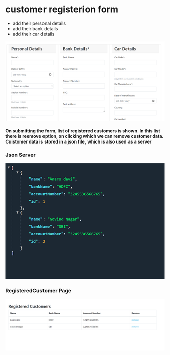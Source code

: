 # customer registerion form
   -  add their personal details
   -  add their bank details
   -  add their car details

![Customer page](image.png)
####  On submitting the form, list of registered customers is shown. In this list there is reemove option, on clicking which we can remove customer data. Cuistomer data is stored in a json file, which is also used as a server

### Json Server
![Json-Server](image-1.png)

### RegisteredCustomer Page
![Registered user](image-2.png)